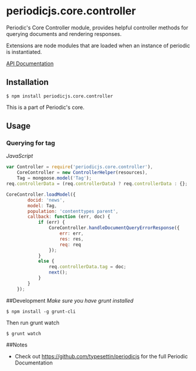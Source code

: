 # periodicjs.core.controller

Periodic's Core Controller module, provides helpful controller methods for querying documents and rendering responses.

Extensions are node modules that are loaded when an instance of periodic is instantiated.

 [API Documentation](https://github.com/typesettin/periodicjs.core.controller/blob/master/doc/api.md)

## Installation

```
$ npm install periodicjs.core.controller
```

This is a part of Periodic's core.

## Usage

### Querying for tag
*JavaScript*
```javascript
var Controller = require('periodicjs.core.controller'),
	CoreController = new ControllerHelper(resources),
	Tag = mongoose.model('Tag');
req.controllerData = (req.controllerData) ? req.controllerData : {};

CoreController.loadModel({
		docid: 'news',
		model: Tag,
		population: 'contenttypes parent',
		callback: function (err, doc) {
			if (err) {
				CoreController.handleDocumentQueryErrorResponse({
					err: err,
					res: res,
					req: req
				});
			}
			else {
				req.controllerData.tag = doc;
				next();
			}
		}
	});
```

##Development
*Make sure you have grunt installed*
```
$ npm install -g grunt-cli
```

Then run grunt watch
```
$ grunt watch
```

##Notes
* Check out https://github.com/typesettin/periodicjs for the full Periodic Documentation